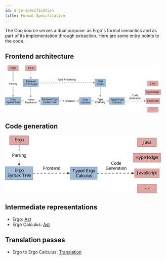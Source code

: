 ```yaml
---
id: ergo-specification
title: Formal Specification
---
```


The Coq source serves a dual purpose: as Ergo's formal semantics and as part of its implementation through extraction. Here are some entry points to the code.

## Frontend architecture

![Frontend](./assets/architecture/frontend.svg)

## Code generation

![Codegen](./assets/architecture/codegen.svg)

## Intermediate representations

- Ergo: [Ast](assets/specification/ErgoSpec.Ergo.Lang.Ergo.html)
- Ergo Calculus: [Ast](assets/specification/ErgoSpec.ErgoCalculus.Lang.ErgoCalculus.html)

## Translation passes

- Ergo to Ergo Calculus: [Translation](assets/specification/ErgoSpec.Translation.ErgotoErgoCalculus.html)

